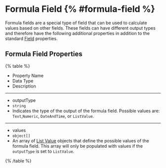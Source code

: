 # Formula Field {% #formula-field %}

Formula fields are a special type of field that can be used to calculate values based on other fields. These fields can have different output types and therefore have the following additional properties in addition to the standard [Field](#fields) properties.

## Formula Field Properties

{% table %}

- Property Name
- Data Type
- Description

---

- outputType
- `string`
- Indicates the type of the output of the formula field. Possible values are: `Text`,`Numeric`, `DateAndTime`, or `ListValue`.

---

- values
- `object[]`
- An array of [List Value](#list-values) objects that define the possible values of the formula field. This array will only be populated with values if the `outputType` is set to `ListValue`.

{% /table %}

